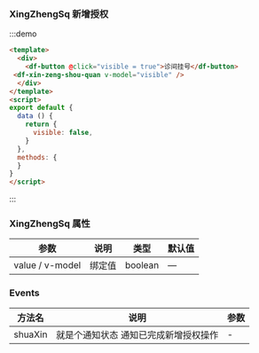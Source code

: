 
### XingZhengSq 新增授权

:::demo

```html
<template>
  <div>
    <df-button @click="visible = true">诊间挂号</df-button>
 <df-xin-zeng-shou-quan v-model="visible" />
  </div>
</template>
<script>
export default {
  data () {
    return {
      visible: false,
    }
  },
  methods: {
  }
}
</script>

```

:::

### XingZhengSq 属性

| 参数 | 说明 | 类型 | 默认值 |
| ---- | ---- | ---- | ---- |
| value / v-model | 绑定值  | boolean |  — |

### Events

| 方法名 | 说明 | 参数 |
| ---- | ---- | ---- |
| shuaXin | 就是个通知状态 通知已完成新增授权操作 | - |